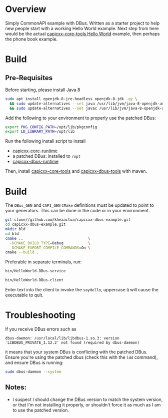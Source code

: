 # Overview

Simply CommonAPI example with DBus.  Written as a starter project to help new people start with a working Hello World example.  Next step from here would be the actual [capicxx-core-tools Hello World](https://github.com/GENIVI/capicxx-core-tools/tree/master/CommonAPI-Examples/E01HelloWorld) example, then perhaps the phone book example.

# Build

## Pre-Requisites

Before starting, please install Java 8
```sh
sudo apt install openjdk-8-jre-headless openjdk-8-jdk -qy \
  && sudo update-alternatives --set java /usr/lib/jvm/java-8-openjdk-amd64/jre/bin/java \
  && sudo update-alternatives --set javac /usr/lib/jvm/java-8-openjdk-amd64/bin/javac
```

Add the following to your environment to properly use the patched DBus:
```sh
export PKG_CONFIG_PATH=/opt/lib/pkgconfig
export LD_LIBRARY_PATH=/opt/lib
```

Run the following install script to install
- [capicxx-core-runtime](https://github.com/GENIVI/capicxx-core-runtime.git)
- a patched DBus: installed to `/opt`
- [capicxx-dbus-runtime](https://github.com/GENIVI/capicxx-dbus-runtime.git)

Then, install
[capicxx-core-tools](https://github.com/GENIVI/capicxx-core-tools) and
[capicxx-dbus-tools](https://github.com/GENIVI/capicxx-dbus-tools) with maven.

# Build

The `DBus_GEN` and `CAPI_GEN` `CMake` definitions must be updated to point to
your generators.  This can be done in the code or in your environment.

```sh
git clone//github.com/kheaactua/capicxx-dbus-example.git 
cd capicxx-dbus-example.git
mkdir bld
cd bld
cmake ..                             \
  -DCMAKE_BUILD_TYPE=Debug           \
  -DCMAKE_EXPORT_COMPILE_COMMANDS=On \
cmake --build .
```

Preferable in separate terminals, run:
```sh
bin/HelloWorld-DBus-service
```

```sh
bin/HelloWorld-DBus-client
```

Enter text into the client to invoke the `sayHello`, uppercase `Q` will cause
the executable to quit.

# Troubleshooting

If you receive DBus errors such as
```
dbus-daemon: /usr/local/lib/libdbus-1.so.3: version `LIBDBUS_PRIVATE_1.12.2' not found (required by dbus-daemon)
```
it means that your system DBus is conflicting with the patched DBus.  Ensure you're using the patched dbus (check this with the `ldd` command), and ensure DBus is running:

```sh
sudo dbus-daemon --system
```

## Notes:
- I suspect I should change the DBus version to match the system version, or
  that I'm not installing it properly, or shouldn't force it as much as I am to
  use the patched version.

[modeline]: # ( vim: set fenc=utf-8 spell spl=en ts=2 sw=2 expandtab sts=0 ff=unix : )
